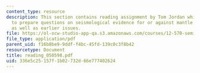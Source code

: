 ```yaml
---
content_type: resource
description: This section contains reading assignment by Tom Jordan which asks students
  to prepare questions on seismological evidence for or against mantle stratification
  as well as earlier issues.
file: https://ol-ocw-studio-app-qa.s3.amazonaws.com/courses/12-570-seminar-in-geophysics-mantle-convection-spring-1998/336e5c25157f1b02732d66e777402624_reading_050598.pdf
file_type: application/pdf
parent_uid: f16b8be9-9ddf-f4bc-45fd-139c0c3f8b42
resourcetype: Document
title: reading_050598.pdf
uid: 336e5c25-157f-1b02-732d-66e777402624
---
```

